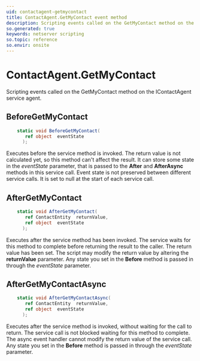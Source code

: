 ```yaml
---
uid: contactagent-getmycontact
title: ContactAgent.GetMyContact event method
description: Scripting events called on the GetMyContact method on the ContactAgent service agent.
so.generated: true
keywords: netserver scripting
so.topic: reference
so.envir: onsite
---
```

# ContactAgent.GetMyContact

Scripting events called on the <see cref='M:IContactAgent.GetMyContact'>GetMyContact</see> method on the <see cref='IContactAgent'>IContactAgent</see>  service agent.

## BeforeGetMyContact
```cs
    static void BeforeGetMyContact(
       ref object  eventState
      );
```
Executes before the service method is invoked.
The return value is not calculated yet, so this method can't affect the result.
It can store some state in the *eventState* parameter, that is passed to the **After** and **AfterAsync** methods in this service call.
Event state is not preserved between different service calls. It is set to null at the start of each service call.
## AfterGetMyContact
```cs
    static void AfterGetMyContact(
       ref ContactEntity  returnValue,
       ref object  eventState
      );
```
Executes after the service method has been invoked. The service waits for this method to complete before returning the result to the caller.
The return value has been set. The script may modify the return value by altering the **returnValue** parameter.
Any state you set in the **Before** method is passed in through the *eventState* parameter.
## AfterGetMyContactAsync
```cs
    static void AfterGetMyContactAsync(
       ref ContactEntity  returnValue,
       ref object  eventState
      );
```
Executes after the service method is invoked, without waiting for the call to return.
The service call is not blocked waiting for this method to complete.
The async event handler cannot modify the return value of the service call.
Any state you set in the **Before** method is passed in through the *eventState* parameter.

